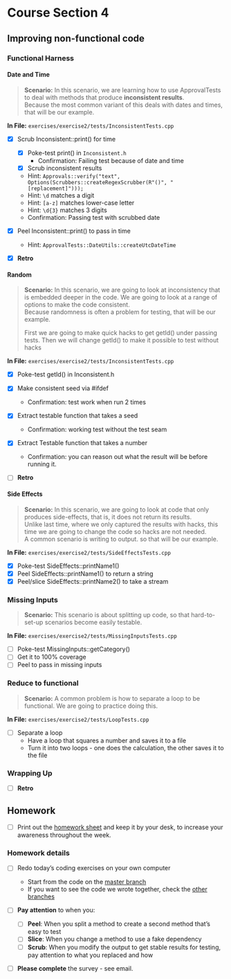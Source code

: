 # Course Section 4

## Improving non-functional code

### Functional Harness

#### Date and Time

> **Scenario:** In this scenario, we are learning how to use ApprovalTests to deal with methods that produce **inconsistent results**.   
> Because the most common variant of this deals with dates and times, that will be our example.

**In File:** `exercises/exercise2/tests/InconsistentTests.cpp`

* [x] Scrub Inconsistent::print() for time
    * [x] Poke-test print() in `Inconsistent.h`
        * Confirmation: Failing test because of date and time
    * [x] Scrub inconsistent results
    * Hint: `Approvals::verify("text", Options(Scrubbers::createRegexScrubber(R"()", "[replacement]")));`
    * Hint: `\d` matches a digit
    * Hint: `[a-z]` matches lower-case letter
    * Hint: `\d{3}` matches 3 digits 
    * Confirmation: Passing test with scrubbed date

* [x] Peel Inconsistent::print() to pass in time
    * Hint: `ApprovalTests::DateUtils::createUtcDateTime`
* [x] **Retro**

#### Random

> **Scenario:** In this scenario, we are going to look at inconsistency that is embedded deeper in the code. We are going to look at a range of options to make the code consistent.  
> Because randomness is often a problem for testing, that will be our example.
>
> First we are going to make quick hacks to get getId() under passing tests. Then we will change getId() to make it possible to test without hacks

**In File:** `exercises/exercise2/tests/InconsistentTests.cpp`

* [x] Poke-test getId() in Inconsistent.h
  
* [x] Make consistent seed via #ifdef
    * Confirmation: test work when run 2 times 

* [x] Extract testable function that takes a seed
    * Confirmation: working test without the test seam
* [x] Extract Testable function that takes a number
    * Confirmation: you can reason out what the result will be before running it.
* [ ] **Retro**

#### Side Effects

> **Scenario:** In this scenario, we are going to look at code that only produces side-effects, that is, it does not return its results.  
> Unlike last time, where we only captured the results with hacks, this time we are going to change the code so hacks are not needed.  
> A common scenario is writing to output. so that will be our example. 

**In File:** `exercises/exercise2/tests/SideEffectsTests.cpp`

* [x] Poke-test SideEffects::printName1()
* [x] Peel SideEffects::printName1() to return a string
* [x] Peel/slice SideEffects::printName2() to take a stream

### Missing Inputs

> **Scenario:** This scenario is about splitting up code, so that hard-to-set-up scenarios become easily testable.

**In File:** `exercises/exercise2/tests/MissingInputsTests.cpp`

* [ ] Poke-test MissingInputs::getCategory()
* [ ] Get it to 100% coverage
* [ ] Peel to pass in missing inputs 

### Reduce to functional

> **Scenario:** A common problem is how to separate a loop to be functional. We are going to practice doing this.

**In File:** `exercises/exercise2/tests/LoopTests.cpp`

* [ ] Separate a loop
    * Have a loop that squares a number and saves it to a file
    * Turn it into two loops - one does the calculation, the other saves it to the file

### Wrapping Up

* [ ] **Retro**

## Homework

* [ ] Print out the [homework sheet](https://github.com/LearnWithLlew/TestingLegacyCodeCourse.slides/raw/master/Homework%20Printouts%20-%20Week%204.pdf) and keep it by your desk, to increase your awareness throughout the week.

### Homework details

* [ ] Redo today’s coding exercises on your own computer
    * Start from the code on the [master branch](https://github.com/LearnWithLlew/TestingLegacyCodeCourse.cpp)
    * If you want to see the code we wrote together, check the [other branches](https://github.com/LearnWithLlew/TestingLegacyCodeCourse.cpp/branches)
* [ ] **Pay attention** to when you:
    * [ ] **Peel**: When you split a method to create a second method that’s easy to test
    * [ ] **Slice**: When you change a method to use a fake dependency
    * [ ] **Scrub**: When you modify the output to get stable results for testing, pay attention to what you replaced and how
* [ ] **Please complete** the survey - see email.

